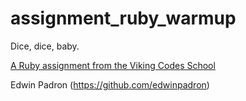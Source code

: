 assignment_ruby_warmup
======================

Dice, dice, baby.

[A Ruby assignment from the Viking Codes School](http://www.vikingcodeschool.com)

Edwin Padron (https://github.com/edwinpadron)
